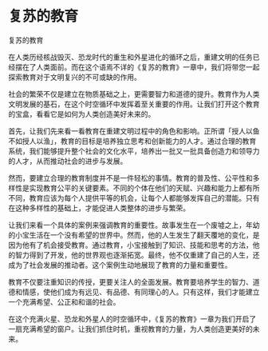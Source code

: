 # 复苏的教育


复苏的教育

在人类历经核战毁灭、恐龙时代的重生和外星进化的循环之后，重建文明的任务已经摆在了人类面前。而在这个语焉不详的《复苏的教育》一章中，我们将带您一起探索教育对于文明复兴的不可或缺的作用。

社会的繁荣不仅是建立在物质基础之上，更需要智力和道德的提升。教育作为人类文明发展的基石，在这个时空循环中发挥着至关重要的作用。让我们打开这个教育的宝盒，看看它是如何为人类创造美好未来的。

首先，让我们先来看一看教育在重建文明过程中的角色和影响。正所谓「授人以鱼不如授人以渔」，教育的目标是培养独立思考和创新能力的人才。通过合理的教育系统，我们能够提升整个社会的文化水平，培养出一批又一批具备创造力和领导力的人才，从而推动社会的进步与发展。

然而，要建立合理的教育制度并不是一件轻松的事情。教育的普及性、公平性和多样性是实现教育公平的关键要素。不同的个体在他们的天赋、兴趣和能力上都有所不同，教育应该为每个人提供平等的机会，让每个人都能够发挥自己的潜能。只有在这种多样性的基础上，才能促进人类整体的进步与繁荣。

让我们来看一个具体的案例来强调教育的重要性。故事发生在一个废墟之上，年幼的小宝生活在一个没有希望的世界中。然而，他的人生发生了翻天覆地的变化，是因为他有了机会接受教育。通过教育，小宝接触到了知识、技能和思考的方法，他的智力得到了开发，他的世界观也逐渐拓宽。最终，他不仅重建了自己的人生，还成为了社会发展的推动者。这个案例生动地展现了教育的力量和重要性。

教育不仅要注重知识的传授，更要关注人的全面发展。教育要培养学生的智力、道德和情感，使他们成为有远见、有品德、有同理心的人。只有这样，我们才能建立一个充满希望、公正和和谐的社会。

在这个充满火星、恐龙和外星人的时空循环中，《复苏的教育》一章为我们开启了一扇充满希望的窗户。让我们抓住时机，重视教育的力量，为人类创造更美好的未来。

